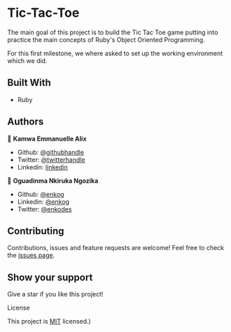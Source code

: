 # Tic-Tac-Toe

The main goal of this project is to build the Tic Tac Toe game putting into practice the main concepts of Ruby's Object Oriented Programming.

For this first milestone, we where asked to set up the working environment which we did.

## Built With

-   Ruby

## Authors

👤 **Kamwa Emmanuelle Alix**

-   Github: [@githubhandle](https://github.com/emmanuellekamwa)
-   Twitter: [@twitterhandle](https://twitter.com/AlixKamwa)
-   Linkedin: [linkedin](https://linkedin.com/in/emmanuelle-kamwa-86145a1a4/)

👤 **Oguadinma Nkiruka Ngozika**

-   Github: [@enkog](https://github.com/enkog)
-   Linkedin: [@enkog](https://www.linkedin.com/in/enkog/)
-   Twitter: [@enkodes](https://twitter.com/enkodes)

## Contributing

Contributions, issues and feature requests are welcome!
Feel free to check the [issues page](issues/).

## Show your support

Give a star if you like this project!

License

This project is [MIT](lic.url) licensed.)
